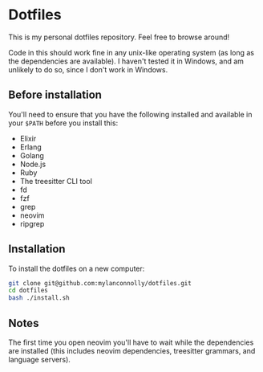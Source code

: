# Dotfiles

This is my personal dotfiles repository. Feel free to browse around!

Code in this should work fine in any unix-like operating system (as long as the
dependencies are available). I haven't tested it in Windows, and am unlikely to
do so, since I don't work in Windows.

## Before installation

You'll need to ensure that you have the following installed and available in
your `$PATH` before you install this:

- Elixir
- Erlang
- Golang
- Node.js
- Ruby
- The treesitter CLI tool
- fd
- fzf
- grep
- neovim
- ripgrep

## Installation

To install the dotfiles on a new computer:

```bash
git clone git@github.com:mylanconnolly/dotfiles.git
cd dotfiles
bash ./install.sh
```

## Notes

The first time you open neovim you'll have to wait while the dependencies are
installed (this includes neovim dependencies, treesitter grammars, and language
servers).
